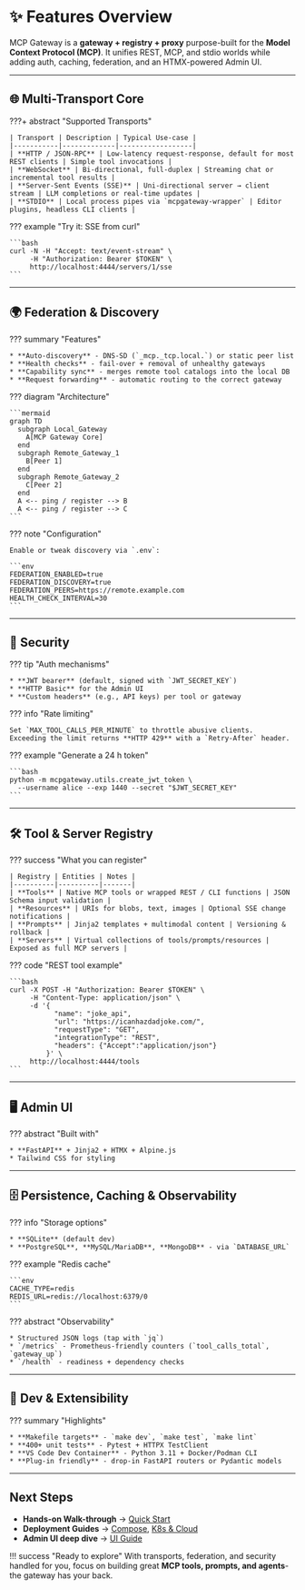 # ✨ Features Overview

MCP Gateway is a **gateway + registry + proxy** purpose-built for the **Model Context Protocol (MCP)**. It unifies REST, MCP, and stdio worlds while
adding auth, caching, federation, and an HTMX-powered Admin UI.


---

## 🌐 Multi-Transport Core

???+ abstract "Supported Transports"

    | Transport | Description | Typical Use-case |
    |-----------|-------------|------------------|
    | **HTTP / JSON-RPC** | Low-latency request-response, default for most REST clients | Simple tool invocations |
    | **WebSocket** | Bi-directional, full-duplex | Streaming chat or incremental tool results |
    | **Server-Sent Events (SSE)** | Uni-directional server → client stream | LLM completions or real-time updates |
    | **STDIO** | Local process pipes via `mcpgateway-wrapper` | Editor plugins, headless CLI clients |

??? example "Try it: SSE from curl"

    ```bash
    curl -N -H "Accept: text/event-stream" \
         -H "Authorization: Bearer $TOKEN" \
         http://localhost:4444/servers/1/sse
    ```

---

## 🌍 Federation & Discovery

??? summary "Features"

    * **Auto-discovery** - DNS-SD (`_mcp._tcp.local.`) or static peer list
    * **Health checks** - fail-over + removal of unhealthy gateways
    * **Capability sync** - merges remote tool catalogs into the local DB
    * **Request forwarding** - automatic routing to the correct gateway

??? diagram "Architecture"

    ```mermaid
    graph TD
      subgraph Local_Gateway
        A[MCP Gateway Core]
      end
      subgraph Remote_Gateway_1
        B[Peer 1]
      end
      subgraph Remote_Gateway_2
        C[Peer 2]
      end
      A <-- ping / register --> B
      A <-- ping / register --> C
    ```

??? note "Configuration"

    Enable or tweak discovery via `.env`:

    ```env
    FEDERATION_ENABLED=true
    FEDERATION_DISCOVERY=true
    FEDERATION_PEERS=https://remote.example.com
    HEALTH_CHECK_INTERVAL=30
    ```

---

## 🔐 Security

??? tip "Auth mechanisms"

    * **JWT bearer** (default, signed with `JWT_SECRET_KEY`)
    * **HTTP Basic** for the Admin UI
    * **Custom headers** (e.g., API keys) per tool or gateway

??? info "Rate limiting"

    Set `MAX_TOOL_CALLS_PER_MINUTE` to throttle abusive clients.
    Exceeding the limit returns **HTTP 429** with a `Retry-After` header.

??? example "Generate a 24 h token"

    ```bash
    python -m mcpgateway.utils.create_jwt_token \
      --username alice --exp 1440 --secret "$JWT_SECRET_KEY"
    ```

---

## 🛠 Tool & Server Registry

??? success "What you can register"

    | Registry | Entities | Notes |
    |----------|----------|-------|
    | **Tools** | Native MCP tools or wrapped REST / CLI functions | JSON Schema input validation |
    | **Resources** | URIs for blobs, text, images | Optional SSE change notifications |
    | **Prompts** | Jinja2 templates + multimodal content | Versioning & rollback |
    | **Servers** | Virtual collections of tools/prompts/resources | Exposed as full MCP servers |

??? code "REST tool example"

    ```bash
    curl -X POST -H "Authorization: Bearer $TOKEN" \
         -H "Content-Type: application/json" \
         -d '{
               "name": "joke_api",
               "url": "https://icanhazdadjoke.com/",
               "requestType": "GET",
               "integrationType": "REST",
               "headers": {"Accept":"application/json"}
             }' \
         http://localhost:4444/tools
    ```

---

## 🖥 Admin UI

??? abstract "Built with"

    * **FastAPI** + Jinja2 + HTMX + Alpine.js
    * Tailwind CSS for styling

---

## 🗄 Persistence, Caching & Observability

??? info "Storage options"

    * **SQLite** (default dev)
    * **PostgreSQL**, **MySQL/MariaDB**, **MongoDB** - via `DATABASE_URL`

??? example "Redis cache"

    ```env
    CACHE_TYPE=redis
    REDIS_URL=redis://localhost:6379/0
    ```

??? abstract "Observability"

    * Structured JSON logs (tap with `jq`)
    * `/metrics` - Prometheus-friendly counters (`tool_calls_total`, `gateway_up`)
    * `/health` - readiness + dependency checks

---

## 🧩 Dev & Extensibility

??? summary "Highlights"

    * **Makefile targets** - `make dev`, `make test`, `make lint`
    * **400+ unit tests** - Pytest + HTTPX TestClient
    * **VS Code Dev Container** - Python 3.11 + Docker/Podman CLI
    * **Plug-in friendly** - drop-in FastAPI routers or Pydantic models

---

## Next Steps

* **Hands-on Walk-through** → [Quick Start](quick_start.md)
* **Deployment Guides** → [Compose](../deployment/compose.md), [K8s & Cloud](../deployment/index.md)
* **Admin UI deep dive** → [UI Guide](ui.md)

!!! success "Ready to explore"
    With transports, federation, and security handled for you, focus on building great **MCP tools, prompts, and agents**-the gateway has your back.
